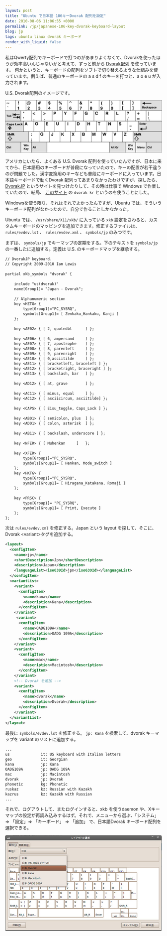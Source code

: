 ```yaml
---
layout: post
title: "Ubuntu で日本語 106キーDvorak 配列を設定"
date: 2010-08-06 11:06:55 +0000
permalink: /jp/japanese-106-key-dvorak-keyboard-layout
blog: jp
tags: ubuntu linux dvorak キーボード
render_with_liquid: false
---
```


私はQwerty配列でキーボードで打つのがあまりよくなくて、Dvorakを使ったほうが効率高いんじゃないかと考えて、ずっと前から
[Dvorak配列](http://ja.wikipedia.org/wiki/Dvorak%E9%85%8D%E5%88%97)
を使っています。 何かというと、キーポードの配列をソフトで切り替えるような仕組みを使っています。例えば、普通のキーポードの
a s d f のキーを打つと、a o e u が入力されます。

U.S. Dvorak配列のイメージです。

![image](/assets/images/621/us_dvorak.png)

アメリカにいたら、よくある U.S. Dvorak
配列を使っていたんですが、日本に来てから、日本語用のキーポードが普段になっていたので、キーの配置が若干違うのが問題でした。漢字変換用のキーなども普段にキーポードに入っています。日本語キーポードで動くDvorak
配列ってあまりなかったわけですが、探したら、 [DvorakJP](http://www7.plala.or.jp/dvorakjp/)
というサイトを見つけたりして、その時は仕事で Windows で作業していたので、結局、
[このサイト](http://hp.vector.co.jp/authors/VA009883/) の `dvorak
kr` というのを使うことにした。

Windowsを使う限り、それはそれでよかったんですが、Ubuntu では、そういうキーボード配列がなかったので、自分で作ることしかなかった。

Ubuntu では、 `/usr/share/X11/xkb/` に入っている `xkb`
設定をさわると、カスタムキーボードのマッピングを追加できます。修正するファイルは、
`rules/evdev.lst` 、 `rules/evdev.xml` 、 `symbols/jp` のみつです。

まずは、 `symbols/jp` でキーマップの定期をする。下のテキストを `symbols/jp` の一番したに追加する。定義は U.S.
のキーボードマップを継承する。

```text
// DvorakJP keyboard.
// Copyright 2009-2010 Ian Lewis

partial xkb_symbols "dvorak" {

    include "us(dvorak)"
    name[Group1]= "Japan - Dvorak";

    // Alphanumeric section
    key <HZTG> {
        type[Group1]="PC_SYSRQ",
        symbols[Group1]= [ Zenkaku_Hankaku, Kanji ]
    };

    key <AE02> { [ 2, quotedbl      ] };

    key <AE06> { [ 6, ampersand     ] };
    key <AE07> { [ 7, apostrophe    ] };
    key <AE08> { [ 8, parenleft     ] };
    key <AE09> { [ 9, parenright    ] };
    key <AE10> { [ 0,asciitilde     ] };
    key <AE11> { [ bracketleft, braceleft ] };
    key <AE12> { [ bracketright, braceright ] };
    key <AE13> { [ backslash, bar   ] };

    key <AD12> { [ at, grave        ] };

    key <AC11> { [ minus, equal     ] };
    key <AC12> { [ asciicircum, asciitilde] };

    key <CAPS> { [ Eisu_toggle, Caps_Lock ] };

    key <AB01> { [ semicolon, plus  ] };
    key <AD01> { [ colon, asterisk  ] };

    key <AB11> { [ backslash, underscore ] };

    key <NFER> { [ Muhenkan     ]   };

    key <XFER> {
        type[Group1]="PC_SYSRQ",
        symbols[Group1]= [ Henkan, Mode_switch ]
    };
    key <HKTG> {
        type[Group1]="PC_SYSRQ",
        symbols[Group1]= [ Hiragana_Katakana, Romaji ]
    };

    key <PRSC> {
        type[Group1]= "PC_SYSRQ",
        symbols[Group1]= [ Print, Execute ]
    };
};
```

次は `rules/evdev.xml` を修正する。Japan という layout を探して、そこに、 Dvorak
\<variant\>タグを追加する。

```xml
<layout>
  <configItem>
    <name>jp</name>
    <shortDescription>Jpn</shortDescription>
    <description>Japan</description>
    <languageList><iso639Id>jpn</iso639Id></languageList>
  </configItem>
  <variantList>
    <variant>
      <configItem>
        <name>kana</name>
        <description>Kana</description>
      </configItem>
    </variant>
     <variant>
      <configItem>
        <name>OADG109A</name>
        <description>OADG 109A</description>
      </configItem>
    </variant>
    <variant>
      <configItem>
        <name>mac</name>
        <description>Macintosh</description>
      </configItem>
    </variant>
    <!-- Dvorak を追加 -->
    <variant>
      <configItem>
        <name>dvorak</name>
        <description>Dvorak</description>
      </configItem>
    </variant>
  </variantList>
</layout>
```

最後に `symbols/evdev.lst` を修正する。 `jp: Kana` を検索して、dvorak キーマップを variant
のリストに追加する。

```text
...
us              it: US keyboard with Italian letters
geo             it: Georgian
kana            jp: Kana
OADG109A        jp: OADG 109A
mac             jp: Macintosh
dvorak          jp: Dvorak
phonetic        kg: Phonetic
ruskaz          kz: Russian with Kazakh
kazrus          kz: Kazakh with Russian
...
```

それで、ログアウトして、またログインすると、xkb を使うdaemon
や、Xキーマップの設定が再読み込みするはず。それで、メニューから選ぶ、「システム」=\>
「設定」=\> 「キーボード」 =\> 「追加」 で、日本語Dvorak キーボード配列を選択できる。

![image](/assets/images/621/jp160_dvorak.jpg)

